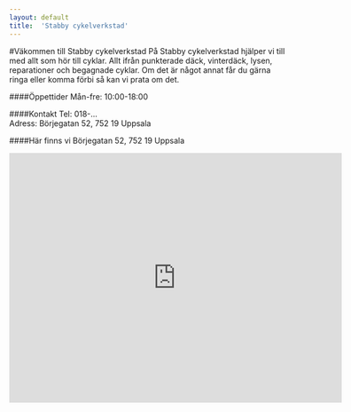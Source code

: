 ```yaml
---
layout: default
title:  'Stabby cykelverkstad'
---
```


#Väkommen till Stabby cykelverkstad
På Stabby cykelverkstad hjälper vi till med allt som hör till cyklar. Allt ifrån punkterade däck, vinterdäck, lysen, reparationer och begagnade cyklar. Om det är något annat får du gärna ringa eller komma förbi så kan vi prata om det.

####Öppettider
Mån-fre: 10:00-18:00

####Kontakt
Tel: 018-...  
Adress: Börjegatan 52, 752 19 Uppsala

####Här finns vi
Börjegatan 52, 752 19 Uppsala  

<iframe src="https://www.google.com/maps/embed?pb=!1m18!1m12!1m3!1d1001.5451724625408!2d17.610131900000013!3d59.864246000000016!2m3!1f0!2f0!3f0!3m2!1i1024!2i768!4f13.1!3m3!1m2!1s0x465fcb8905fb7027%3A0xf7ea42854ac14c51!2sB%C3%B6rjegatan+52%2C+752+19+Uppsala!5e0!3m2!1sen!2sse!4v1425906177979" width="600" height="450" frameborder="0" style="border:0"></iframe>
